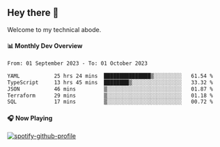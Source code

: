 ## Hey there 👋

Welcome to my technical abode.

#### 📊 Monthly Dev Overview
<!--START_SECTION:waka-->

```txt
From: 01 September 2023 - To: 01 October 2023

YAML           25 hrs 24 mins  ███████████████▒░░░░░░░░░   61.54 %
TypeScript     13 hrs 45 mins  ████████▒░░░░░░░░░░░░░░░░   33.32 %
JSON           46 mins         ▒░░░░░░░░░░░░░░░░░░░░░░░░   01.87 %
Terraform      29 mins         ▒░░░░░░░░░░░░░░░░░░░░░░░░   01.18 %
SQL            17 mins         ▒░░░░░░░░░░░░░░░░░░░░░░░░   00.72 %
```

<!--END_SECTION:waka-->

#### 🎧 Now Playing

[![spotify-github-profile](https://spotify-github-profile.vercel.app/api/view?uid=james2mid&cover_image=true&theme=natemoo-re)](https://open.spotify.com/user/james2mid?si=2b3baf2b09cb499e)
